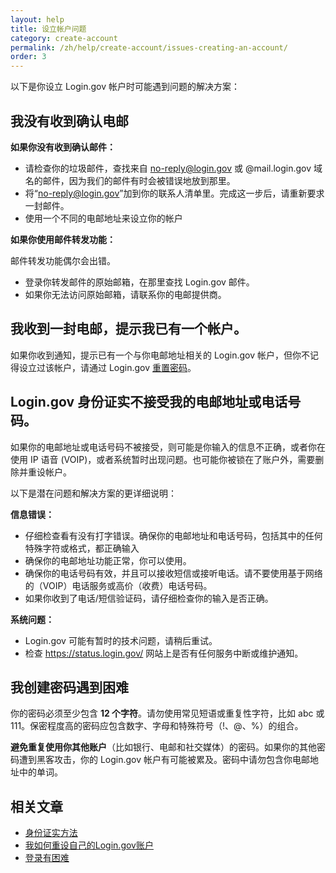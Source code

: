 ```yaml
---
layout: help
title: 设立帐户问题
category: create-account
permalink: /zh/help/create-account/issues-creating-an-account/
order: 3
---
```


以下是你设立 Login.gov 帐户时可能遇到问题的解决方案：

## 我没有收到确认电邮

**如果你没有收到确认邮件：**  
- 请检查你的垃圾邮件，查找来自 no-reply@login.gov 或 @mail.login.gov 域名的邮件，因为我们的邮件有时会被错误地放到那里。
- 将“no-reply@login.gov”加到你的联系人清单里。完成这一步后，请重新要求一封邮件。
- 使用一个不同的电邮地址来设立你的帐户

**如果你使用邮件转发功能：**

邮件转发功能偶尔会出错。  
- 登录你转发邮件的原始邮箱，在那里查找 Login.gov 邮件。
- 如果你无法访问原始邮箱，请联系你的电邮提供商。

## 我收到一封电邮，提示我已有一个帐户。

如果你收到通知，提示已有一个与你电邮地址相关的 Login.gov 帐户，但你不记得设立过该帐户，请通过 Login.gov [重置密码](/zh/help/trouble-signing-in/forgot-your-password/)。

## Login.gov 身份证实不接受我的电邮地址或电话号码。

如果你的电邮地址或电话号码不被接受，则可能是你输入的信息不正确，或者你在使用 IP 语音 (VOIP)，或者系统暂时出现问题。也可能你被锁在了账户外，需要删除并重设帐户。

以下是潜在问题和解决方案的更详细说明：

**信息错误：**  
- 仔细检查看有没有打字错误。确保你的电邮地址和电话号码，包括其中的任何特殊字符或格式，都正确输入
- 确保你的电邮地址功能正常，你可以使用。
- 确保你的电话号码有效，并且可以接收短信或接听电话。请不要使用基于网络的（VOIP）电话服务或高价（收费）电话号码。
- 如果你收到了电话/短信验证码，请仔细检查你的输入是否正确。

**系统问题：**  
- Login.gov 可能有暂时的技术问题，请稍后重试。
- 检查 <https://status.login.gov/> 网站上是否有任何服务中断或维护通知。

## 我创建密码遇到困难

你的密码必须至少包含 **12 个字符**。请勿使用常见短语或重复性字符，比如 abc 或 111。保密程度高的密码应包含数字、字母和特殊符号（!、@、%）的组合。

**避免重复使用你其他账户**（比如银行、电邮和社交媒体）的密码。如果你的其他密码遭到黑客攻击，你的 Login.gov 帐户有可能被累及。密码中请勿包含你电邮地址中的单词。

## 相关文章

* [身份证实方法](/zh/help/create-account/authentication-methods/)
* [我如何重设自己的Login.gov账户](#)
* [登录有困难](#)
